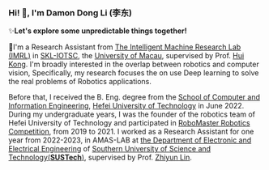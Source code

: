 ### Hi! 👏, I'm Damon Dong Li (李东)

✨**Let's explore some unpredictable things together!**



💼I'm a Research Assistant from [The Intelligent Machine Research Lab (IMRL)](https://sites.google.com/view/huikonglab/home) in [SKL-IOTSC](https://skliotsc.um.edu.mo/), the [University of Macau](https://www.um.edu.mo/), supervised by Prof. [Hui Kong](https://www.fst.um.edu.mo/people/huikong/). I'm broadly interested in the overlap between robotics and computer vision, Specifically, my research focuses the on use Deep learning to solve the real problems of Robotics applications.

Before that, I received the B. Eng. degree from the [School of Computer and Information Engineering](http://ci.hfut.edu.cn/), [Hefei University of Technology](http://www.hfut.edu.cn/) in June 2022. During my undergraduate years, I was the founder of the robotics team of Hefei University of Technology and participated in [RoboMaster Robotics Competition](https://www.robomaster.com/en-US), from 2019 to 2021. I worked as a Research Assistant for one year from 2022-2023, in AMAS-LAB at [the Department of Electronic and Electrical Engineering](https://eee.sustech.edu.cn/?lang=en) of [Southern University of Science and Technology(**SUSTech**)](https://www.sustech.edu.cn/en/), supervised by Prof. [Zhiyun Lin](https://scholar.google.com/citations?user=ic9y2dIAAAAJ&hl=zh-CN&oi=ao).
